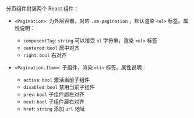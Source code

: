 分页组件封装两个 React 组件：

- `<Pagination>`: 为外层容器，对应 `.am-pagination` ，默认渲染 `<ul>` 标签。属性说明：
	- `componentTag`: `string` 可以接受 `ol` 字符串，渲染 `<ol>` 标签
	- `centered`: `bool` 居中对齐
	- `right`: `bool` 右对齐

- `<Pagination.Item>`: 子组件，渲染 `<li>` 标签。属性说明：
	- `active`: `bool` 激活当前子组件
	- `disabled`: `bool` 禁用当前子组件
	- `prev`: `bool` 子组件居左对齐
	- `next`: `bool` 子组件居右对齐
	- `href`: `string` 添加 `url` 地址
